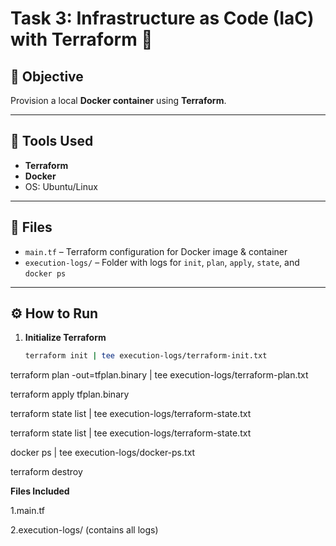 # Task 3: Infrastructure as Code (IaC) with Terraform 🚀

## 📌 Objective
Provision a local **Docker container** using **Terraform**.

---

## 🔧 Tools Used
- **Terraform**
- **Docker**
- OS: Ubuntu/Linux

---

## 📁 Files
- `main.tf` – Terraform configuration for Docker image & container
- `execution-logs/` – Folder with logs for `init`, `plan`, `apply`, `state`, and `docker ps`

---

## ⚙️ How to Run

1. **Initialize Terraform**
   ```bash
   terraform init | tee execution-logs/terraform-init.txt

terraform plan -out=tfplan.binary | tee execution-logs/terraform-plan.txt

terraform apply tfplan.binary

terraform state list | tee execution-logs/terraform-state.txt

terraform state list | tee execution-logs/terraform-state.txt

docker ps | tee execution-logs/docker-ps.txt

terraform destroy

**Files Included**

1.main.tf

2.execution-logs/ (contains all logs)



